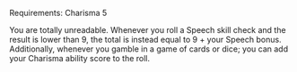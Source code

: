 Requirements: Charisma 5

You are totally unreadable. Whenever you roll a Speech skill check and the result is lower than 9, the total is instead equal to 9 + your Speech bonus. Additionally, whenever you gamble in a game of cards or dice; you can add your Charisma ability score to the roll.